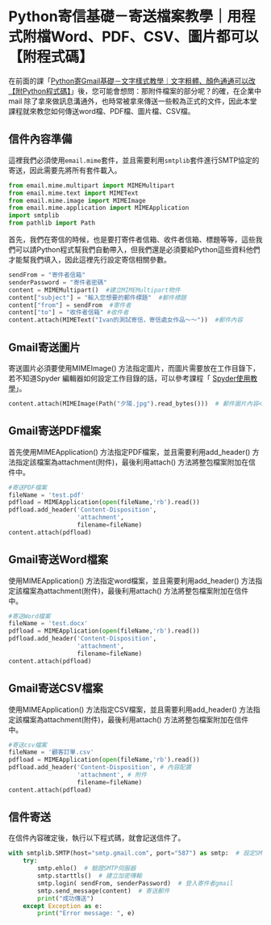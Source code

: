# Python寄信基礎－寄送檔案教學｜用程式附檔Word、PDF、CSV、圖片都可以【附程式碼】
在前面的課「[Python寄Gmail基礎－文字樣式教學｜文字粗體、顏色通通可以改【附Python程式碼】](/classification/crawler_king/116)」後，您可能會想問：那附件檔案的部分呢？的確，在企業中mail 除了拿來做訊息溝通外，也時常被拿來傳送一些較為正式的文件，因此本堂課程就來教您如何傳送word檔、PDF檔、圖片檔、CSV檔。

## 信件內容準備

這裡我們必須使用`email.mime`套件，並且需要利用`smtplib`套件進行SMTP協定的寄送，因此需要先將所有套件載入。
```python
from email.mime.multipart import MIMEMultipart
from email.mime.text import MIMEText
from email.mime.image import MIMEImage
from email.mime.application import MIMEApplication 
import smtplib
from pathlib import Path
```
首先，我們在寄信的時候，也是要打寄件者信箱、收件者信箱、標題等等，這些我們可以請Python程式幫我們自動帶入，但我們還是必須要給Python這些資料他們才能幫我們填入，因此這裡先行設定寄信相關參數。
```python
sendFrom = "寄件者信箱"
senderPassword = "寄件者密碼"
content = MIMEMultipart()  #建立MIMEMultipart物件
content["subject"] = "輸入您想要的郵件標題"  #郵件標題
content["from"] = sendFrom  #寄件者
content["to"] = "收件者信箱" #收件者
content.attach(MIMEText("Ivan的測試寄信，寄信處女作品～～"))  #郵件內容
```
## Gmail寄送圖片
寄送圖片必須要使用MIMEImage() 方法指定圖片，而圖片需要放在工作目錄下，若不知道Spyder 編輯器如何設定工作目錄的話，可以參考課程「
[Spyder使用教學](/classification/python_foundation/26)」。
```python
content.attach(MIMEImage(Path("夕陽.jpg").read_bytes()))  # 郵件圖片內容</code></pre>
```

## Gmail寄送PDF檔案
首先使用MIMEApplication() 方法指定PDF檔案，並且需要利用add_header() 方法指定該檔案為attachment(附件)，最後利用attach() 方法將整包檔案附加在信件中。
```python
#寄送PDF檔案
fileName = 'test.pdf'
pdfload = MIMEApplication(open(fileName,'rb').read()) 
pdfload.add_header('Content-Disposition', 
                   'attachment', 
                   filename=fileName) 
content.attach(pdfload)
```
## Gmail寄送Word檔案
使用MIMEApplication() 方法指定word檔案，並且需要利用add_header() 方法指定該檔案為attachment(附件)，最後利用attach() 方法將整包檔案附加在信件中。
```python
#寄送Word檔案
fileName = 'test.docx'
pdfload = MIMEApplication(open(fileName,'rb').read()) 
pdfload.add_header('Content-Disposition', 
                   'attachment', 
                   filename=fileName) 
content.attach(pdfload)
```
## Gmail寄送CSV檔案
使用MIMEApplication() 方法指定CSV檔案，並且需要利用add_header() 方法指定該檔案為attachment(附件)，最後利用attach() 方法將整包檔案附加在信件中。
```python
#寄送csv檔案
fileName = '顧客訂單.csv'
pdfload = MIMEApplication(open(fileName,'rb').read()) 
pdfload.add_header('Content-Disposition', # 內容配置
                   'attachment', # 附件
                   filename=fileName) 
content.attach(pdfload)
```
## 信件寄送
在信件內容確定後，執行以下程式碼，就會記送信件了。
```python
with smtplib.SMTP(host="smtp.gmail.com", port="587") as smtp:  # 設定SMTP伺服器
    try:
        smtp.ehlo()  # 驗證SMTP伺服器
        smtp.starttls()  # 建立加密傳輸
        smtp.login( sendFrom, senderPassword)  # 登入寄件者gmail
        smtp.send_message(content)  # 寄送郵件
        print("成功傳送")
    except Exception as e:
        print("Error message: ", e)
```
